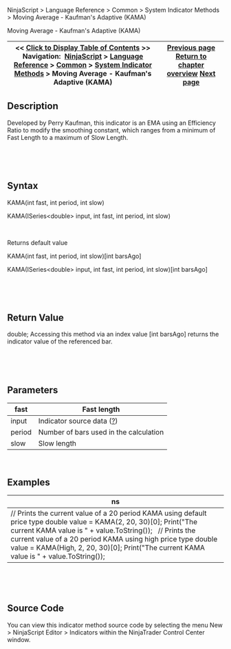 ﻿


NinjaScript \> Language Reference \> Common \> System Indicator Methods \> Moving Average \- Kaufman's Adaptive (KAMA)






















Moving Average \- Kaufman's Adaptive (KAMA)







| \<\< [Click to Display Table of Contents](moving_average_-_kaufmans_adap.md) \>\> **Navigation:**     [NinjaScript](ninjascript-1.md) \> [Language Reference](language_reference_wip-1.md) \> [Common](common-1.md) \> [System Indicator Methods](indicators-1.md) \> Moving Average \- Kaufman's Adaptive (KAMA) | [Previous page](moving_average_-_hull_hma-1.md) [Return to chapter overview](indicators-1.md) [Next page](moving_average_-_mesa_adaptive-1.md) |
| --- | --- |











## Description


Developed by Perry Kaufman, this indicator is an EMA using an Efficiency Ratio to modify the smoothing constant, which ranges from a minimum of Fast Length to a maximum of Slow Length. 


 


 


## Syntax


KAMA(int fast, int period, int slow)  

KAMA(ISeries\<double\> input, int fast, int period, int slow)


 


Returns default value  

KAMA(int fast, int period, int slow)\[int barsAgo]  

KAMA(ISeries\<double\> input, int fast, int period, int slow)\[int barsAgo]


 


 


## Return Value


double; Accessing this method via an index value \[int barsAgo] returns the indicator value of the referenced bar.


 


 


## Parameters




| fast | Fast length |
| --- | --- |
| input | Indicator source data ([?](valid_input_data_for_indicator-1.md)) |
| period | Number of bars used in the calculation |
| slow | Slow length |



 


## 


## Examples




| ns |
| --- |
| // Prints the current value of a 20 period KAMA using default price type double value \= KAMA(2, 20, 30)\[0]; Print("The current KAMA value is " \+ value.ToString());   // Prints the current value of a 20 period KAMA using high price type double value \= KAMA(High, 2, 20, 30)\[0]; Print("The current KAMA value is " \+ value.ToString()); |



 


 


## Source Code


You can view this indicator method source code by selecting the menu New \> NinjaScript Editor \> Indicators within the NinjaTrader Control Center window.









